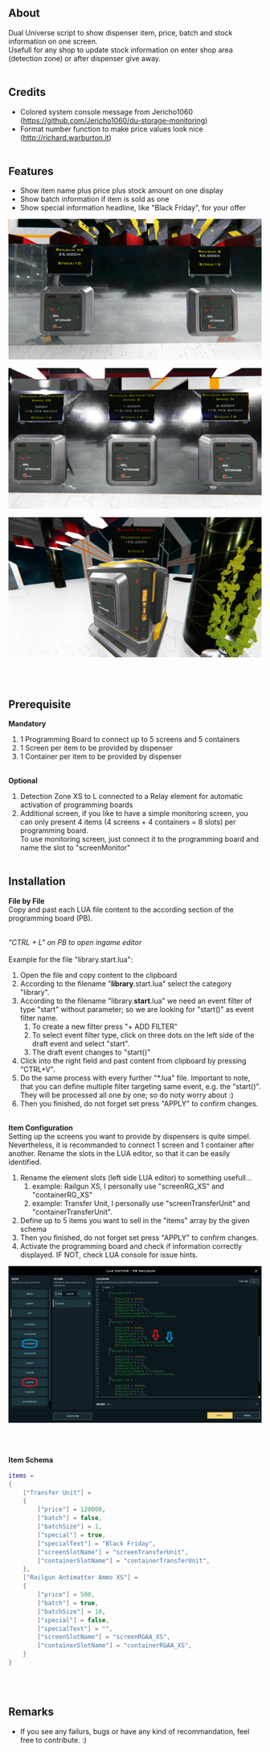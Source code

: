 ## About
Dual Universe script to show dispenser item, price, batch and stock information on one screen. <br/>
Usefull for any shop to update stock information on enter shop area (detection zone) or after dispenser give away.
<br/><br/>

## Credits
* Colored system console message from Jericho1060 (https://github.com/Jericho1060/du-storage-monitoring)
* Format number function to make price values look nice (http://richard.warburton.it)
<br/><br/>

## Features
* Show item name plus price plus stock amount on one display
* Show batch information if item is sold as one
* Show special information headline, like "Black Friday", for your offer
<p align="center">
  <img src="/media/Normal.png">
</p>
<p align="center">
  <img src="/media/Batch.png">
</p>
<p align="center">
  <img src="/media/Special.png">
</p>
<br/><br/>

## Prerequisite
**Mandatory**
1. 1 Programming Board to connect up to 5 screens and 5 containers
1. 1 Screen per item to be provided by dispenser
1. 1 Container per item to be provided by dispenser
<br/><br/>

**Optional**
1. Detection Zone XS to L connected to a Relay element for automatic activation of programming boards
1. Additional screen, if you like to have a simple monitoring screen, you can only present 4 items (4 screens + 4 containers = 8 slots) per programming board.<br/>
To use monitoring screen, just connect it to the programming board and name the slot to "screenMonitor"
<br/><br/>

## Installation
**File by File** 
<br/>
Copy and past each LUA file content to the according section of the programming board (PB).
<br/><br/>

*"CTRL + L" on PB to open ingame editor*
<br/><br/>
Example for the file "library.start.lua":<br/>

1. Open the file and copy content to the clipboard
1. According to the filename "**library**.start.lua" select the category "library".
1. According to the filename "library.**start**.lua" we need an event filter of type "start" without parameter; so we are looking for "start()" as event filter name.
    1. To create a new filter press "+ ADD FILTER"
    1. To select event filter type, click on three dots on the left side of the draft event and select "start".
    1. The draft event changes to "start()" 
1. Click into the right field and past content from clipboard by pressing "CTRL+V".
1. Do the same process with every further "*.lua" file. Important to note, that you can define multiple filter targeting same event, e.g. the "start()". They will be processed all one by one; so do noty worry about :)
1. Then you finished, do not forget set press "APPLY" to confirm changes.
<br/><br/>

**Item Configuration** 
<br/>
Setting up the screens you want to provide by dispensers is quite simpel. 
Nevertheless, it is recommanded to connect 1 screen and 1 container after another. Rename the slots in the LUA editor, so that it can be easily identified.
<br/>

1. Rename the element slots (left side LUA editor) to something usefull...
    1. example: Railgun XS, I personally use "screenRG_XS" and "containerRG_XS" 
    1. example: Transfer Unit, I personally use "screenTransferUnit" and "containerTransferUnit".
1. Define up to 5 items you want to sell in the "items" array by the given schema
1. Then you finished, do not forget set press "APPLY" to confirm changes.
1. Activate the programming board and check if information correctly displayed. IF NOT, check LUA console for issue hints.
<p align="center">
  <img src="/media/Item.png">
</p>
<br/><br/>

**Item Schema** 
```lua
items = 
{
    ["Transfer Unit"] = 
    {
        ["price"] = 120000,
        ["batch"] = false,
        ["batchSize"] = 1,
        ["special"] = true,
        ["specialText"] = "Black Friday",
        ["screenSlotName"] = "screenTransferUnit",
        ["containerSlotName"] = "containerTransferUnit",
    },
    ["Railgun Antimatter Ammo XS"] = 
    {
        ["price"] = 500,
        ["batch"] = true,
        ["batchSize"] = 10,
        ["special"] = false,
        ["specialText"] = "",
        ["screenSlotName"] = "screenRGAA_XS",
        ["containerSlotName"] = "containerRGAA_XS",
    }
}
```
<br/><br/>

## Remarks
* If you see any failurs, bugs or have any kind of recommandation, feel free to contribute. :)
<br/><br/>
